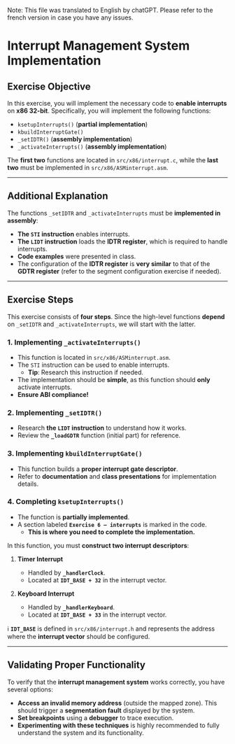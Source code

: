 Note: This file was translated to English by chatGPT. Please refer to the french version in case you have any issues.

# Interrupt Management System Implementation

## Exercise Objective
In this exercise, you will implement the necessary code to **enable interrupts** on **x86 32-bit**. Specifically, you will implement the following functions:

- `ksetupInterrupts()` (**partial implementation**)
- `kbuildInterruptGate()`
- `_setIDTR()` (**assembly implementation**)
- `_activateInterrupts()` (**assembly implementation**)

The **first two** functions are located in `src/x86/interrupt.c`, while the **last two** must be implemented in `src/x86/ASMinterrupt.asm`.

---

## Additional Explanation
The functions `_setIDTR` and `_activateInterrupts` must be **implemented in assembly**:

- **The `STI` instruction** enables interrupts.
- **The `LIDT` instruction** loads the **IDTR register**, which is required to handle interrupts.
- **Code examples** were presented in class.
- The configuration of the **IDTR register** is **very similar** to that of the **GDTR register** (refer to the segment configuration exercise if needed).

---

## Exercise Steps
This exercise consists of **four steps**. Since the high-level functions **depend** on `_setIDTR` and `_activateInterrupts`, we will start with the latter.

### 1. Implementing `_activateInterrupts()`
- This function is located in `src/x86/ASMinterrupt.asm`.
- The `STI` instruction can be used to enable interrupts.
  - **Tip**: Research this instruction if needed.
- The implementation should be **simple**, as this function should **only** activate interrupts.
- **Ensure ABI compliance!**

### 2. Implementing `_setIDTR()`
- Research **the `LIDT` instruction** to understand how it works.
- Review the **`_loadGDTR`** function (initial part) for reference.

### 3. Implementing `kbuildInterruptGate()`
- This function builds a **proper interrupt gate descriptor**.
- Refer to **documentation** and **class presentations** for implementation details.

### 4. Completing `ksetupInterrupts()`
- The function is **partially implemented**.
- A section labeled **`Exercise 6 – interrupts`** is marked in the code.
  - **This is where you need to complete the implementation.**

In this function, you must **construct two interrupt descriptors**:

1. **Timer Interrupt**
   - Handled by **`_handlerClock`**.
   - Located at **`IDT_BASE + 32`** in the interrupt vector.

2. **Keyboard Interrupt**
   - Handled by **`_handlerKeyboard`**.
   - Located at **`IDT_BASE + 33`** in the interrupt vector.

ℹ️ **`IDT_BASE`** is defined in `src/x86/interrupt.h` and represents the address where the **interrupt vector** should be configured.

---

## Validating Proper Functionality
To verify that the **interrupt management system** works correctly, you have several options:

- **Access an invalid memory address** (outside the mapped zone). This should trigger a **segmentation fault** displayed by the system.
- **Set breakpoints** using a **debugger** to trace execution.
- **Experimenting with these techniques** is highly recommended to fully understand the system and its functionality.